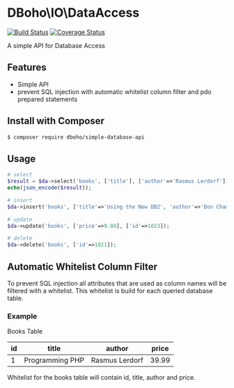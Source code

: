 # DBoho\IO\DataAccess
[![Build Status](https://travis-ci.org/DavidWiesner/simple-database-api.svg?branch=master)](https://travis-ci.org/DavidWiesner/simple-database-api)
[![Coverage Status](https://coveralls.io/repos/github/DavidWiesner/simple-database-api/badge.svg?branch=master)](https://coveralls.io/github/DavidWiesner/simple-database-api?branch=master)

A simple API for Database Access

## Features
 * Simple API
 * prevent SQL injection with automatic whitelist column filter and pdo prepared statements

## Install with Composer
```bash
$ composer require dboho/simple-database-api
```

## Usage
```php
# select
$result = $da->select('books', ['title'], ['author'=>'Rasmus Lerdorf']);
echo(json_encode($result));

# insert
$da->insert('books', ['title'=>'Using the New DB2', 'author'=>'Don Chamberlin']);

# update
$da->update('books', ['price'=>9.80], ['id'=>1023]);

# delete
$da->delete('books', ['id'=>1021]);
```

## Automatic Whitelist Column Filter 
To prevent SQL injection all attributes that are used as column names will be filtered with a whitelist. 
This whitelist is build for each queried database table. 

### Example
Books Table

| **id** | **title**        | **author**     | **price** |
|--------|------------------|----------------|-----------|
|      1 |  Programming PHP | Rasmus Lerdorf |     39.99 |

Whitelist for the books table will contain id, title, author and price.
